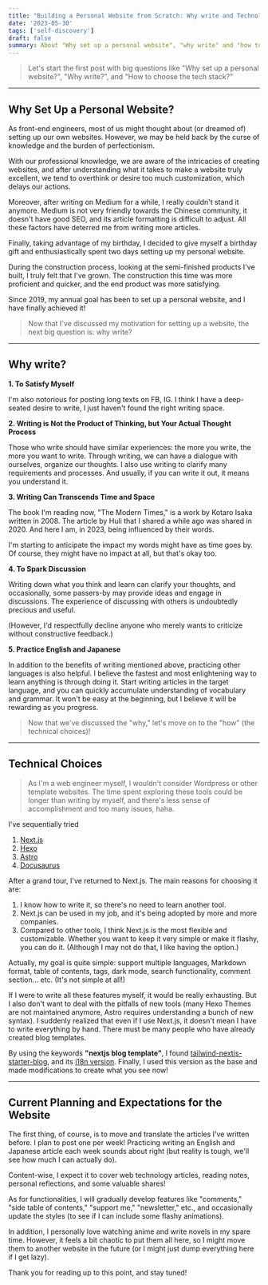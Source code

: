 ```yaml
---
title: "Building a Personal Website from Scratch: Why write and Technology Choices"
date: '2023-05-30'
tags: ['self-discovery']
draft: false
summary: About "Why set up a personal website", "why write" and "how to choose the tech stack"
---
```


> Let's start the first post with big questions like "Why set up a personal website?", "Why write?", and "How to choose the tech stack?"

---

## Why Set Up a Personal Website?

As front-end engineers, most of us might thought about (or dreamed of) setting up our own websites. However, we may be held back by the curse of knowledge and the burden of perfectionism.

With our professional knowledge, we are aware of the intricacies of creating websites, and after understanding what it takes to make a website truly excellent, we tend to overthink or desire too much customization, which delays our actions.

Moreover, after writing on Medium for a while, I really couldn't stand it anymore. Medium is not very friendly towards the Chinese community, it doesn't have good SEO, and its article formatting is difficult to adjust. All these factors have deterred me from writing more articles.

Finally, taking advantage of my birthday, I decided to give myself a birthday gift and enthusiastically spent two days setting up my personal website.

During the construction process, looking at the semi-finished products I've built, I truly felt that I've grown. The construction this time was more proficient and quicker, and the end product was more satisfying.

Since 2019, my annual goal has been to set up a personal website, and I have finally achieved it!

> Now that I've discussed my motivation for setting up a website, the next big question is: why write?

---

## Why write?

**1. To Satisfy Myself**

I'm also notorious for posting long texts on FB, IG. I think I have a deep-seated desire to write, I just haven't found the right writing space.

**2. Writing is Not the Product of Thinking, but Your Actual Thought Process**

Those who write should have similar experiences: the more you write, the more you want to write. Through writing, we can have a dialogue with ourselves, organize our thoughts. I also use writing to clarify many requirements and processes. And usually, if you can write it out, it means you understand it.

**3. Writing Can Transcends Time and Space**

The book I'm reading now, "The Modern Times," is a work by Kotaro Isaka written in 2008. The article by Huli that I shared a while ago was shared in 2020. And here I am, in 2023, being influenced by their words.

I'm starting to anticipate the impact my words might have as time goes by. Of course, they might have no impact at all, but that's okay too.

**4. To Spark Discussion**

Writing down what you think and learn can clarify your thoughts, and occasionally, some passers-by may provide ideas and engage in discussions. The experience of discussing with others is undoubtedly precious and useful.

(However, I'd respectfully decline anyone who merely wants to criticize without constructive feedback.)

**5. Practice English and Japanese**

In addition to the benefits of writing mentioned above, practicing other languages is also helpful. I believe the fastest and most enlightening way to learn anything is through doing it. Start writing articles in the target language, and you can quickly accumulate understanding of vocabulary and grammar. It won't be easy at the beginning, but I believe it will be rewarding as you progress.

> Now that we've discussed the "why," let's move on to the "how" (the technical choices)!

---

## Technical Choices

> As I'm a web engineer myself, I wouldn't consider Wordpress or other template websites. The time spent exploring these tools could be longer than writing by myself, and there's less sense of accomplishment and too many issues, haha.

I've sequentially tried

1. [Next.js](https://nextjs.org/)
2. [Hexo](https://hexo.io/)
3. [Astro](https://astro.new/latest/)
4. [Docusaurus](https://docusaurus.io/)

After a grand tour, I've returned to Next.js. The main reasons for choosing it are:

1. I know how to write it, so there's no need to learn another tool.
2. Next.js can be used in my job, and it's being adopted by more and more companies.
3. Compared to other tools, I think Next.js is the most flexible and customizable. Whether you want to keep it very simple or make it flashy, you can do it. (Although I may not do that, I like having the option.)

Actually, my goal is quite simple: support multiple languages, Markdown format, table of contents, tags, dark mode, search functionality, comment section... etc. (It's not simple at all!)

If I were to write all these features myself, it would be really exhausting. But I also don't want to deal with the pitfalls of new tools (many Hexo Themes are not maintained anymore, Astro requires understanding a bunch of new syntax). I suddenly realized that even if I use Next.js, it doesn't mean I have to write everything by hand. There must be many people who have already created blog templates.

By using the keywords **"nextjs blog template"**, I found [tailwind-nextjs-starter-blog](https://github.com/timlrx/tailwind-nextjs-starter-blog), and its [i18n version](https://github.com/GautierArcin/i18n-tailwind-nextjs-starter-blog). Finally, I used this version as the base and made modifications to create what you see now!

---

## Current Planning and Expectations for the Website

The first thing, of course, is to move and translate the articles I've written before. I plan to post one per week! Practicing writing an English and Japanese article each week sounds about right (but reality is tough, we'll see how much I can actually do).

Content-wise, I expect it to cover web technology articles, reading notes, personal reflections, and some valuable shares!

As for functionalities, I will gradually develop features like "comments," "side table of contents," "support me," "newsletter," etc., and occasionally update the styles (to see if I can include some flashy animations).

In addition, I personally love watching anime and write novels in my spare time. However, it feels a bit chaotic to put them all here, so I might move them to another website in the future (or I might just dump everything here if I get lazy).

Thank you for reading up to this point, and stay tuned!